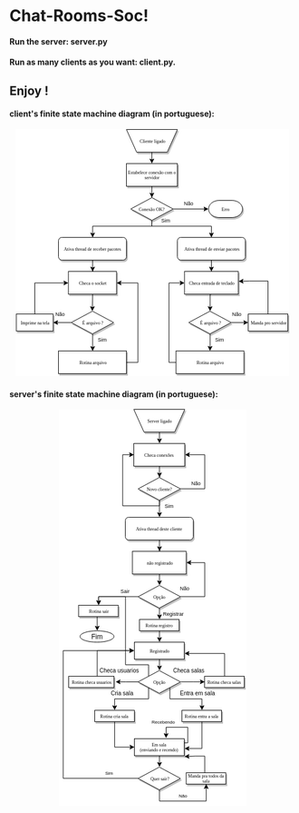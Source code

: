 

# Chat-Rooms-Soc!

#### Run the server: server.py

#### Run as many clients as you want: client.py.

## Enjoy !

#### client's finite state machine diagram (in portuguese):
<p align="center">
  <img  src="https://github.com/abdullah-zaiter/Chat-Rooms-Soc/blob/master/Docs/stateMachinecliente.png">
</p>

#### server's finite state machine diagram (in portuguese):

<p align="center">
  <img  src="https://github.com/abdullah-zaiter/Chat-Rooms-Soc/blob/master/Docs/SM_server.png">
</p>
